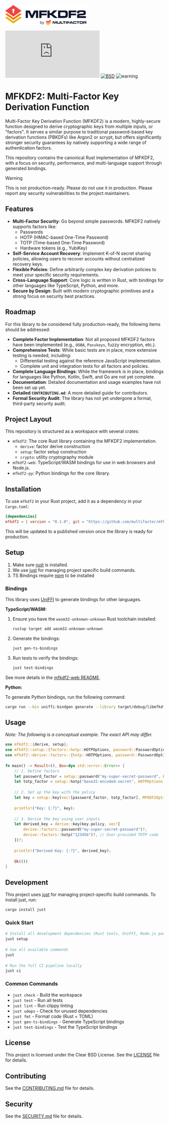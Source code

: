 [<img src="https://raw.githubusercontent.com/multifactor/MFKDF/main/logo.png" height="64">](https://mfkdf.com/ "MFKDF")

[![GitHub issues](https://img.shields.io/github/issues/multifactor/MFKDF2.rs)](https://github.com/multifactor/MFKDF2.rs/issues)
[![BSD](https://img.shields.io/badge/license-BSD-brightgreen.svg)](https://github.com/multifactor/MFKDF2.rs/blob/main/LICENSE)
![warning](https://img.shields.io/badge/warning-not_production_ready-red)

# MFKDF2: Multi-Factor Key Derivation Function

Multi-Factor Key Derivation Function (MFKDF2) is a modern, highly-secure function designed to derive cryptographic keys from multiple inputs, or "factors". It serves a similar purpose to traditional password-based key derivation functions (PBKDFs) like Argon2 or scrypt, but offers significantly stronger security guarantees by natively supporting a wide range of authentication factors.

This repository contains the canonical Rust implementation of MFKDF2, with a focus on security, performance, and multi-language support through generated bindings.

> [!WARNING]
> This is not production-ready. Please do not use it in production. Please report any security vulnerabilities to the project maintainers.

## Features

- **Multi-Factor Security**: Go beyond simple passwords. MFKDF2 natively supports factors like:
  - Passwords
  - HOTP (HMAC-based One-Time Password)
  - TOTP (Time-based One-Time Password)
  - Hardware tokens (e.g., YubiKey)
- **Self-Service Account Recovery**: Implement K-of-N secret sharing policies, allowing users to recover accounts without centralized recovery keys.
- **Flexible Policies**: Define arbitrarily complex key derivation policies to meet your specific security requirements.
- **Cross-Language Support**: Core logic is written in Rust, with bindings for other languages like TypeScript, Python, and more.
- **Secure by Design**: Built with modern cryptographic primitives and a strong focus on security best practices.

## Roadmap

For this library to be considered fully production-ready, the following items should be addressed:

- **Complete Factor Implementation**: Not all proposed MFKDF2 factors have been implemented (e.g., `OOBA`, `Passkeys`, fuzzy encryption, etc.).
- **Comprehensive Tests**: While basic tests are in place, more extensive testing is needed, including:
  - Differential testing against the reference JavaScript implementation.
  - Complete unit and integration tests for all factors and policies.
- **Complete Language Bindings**: While the framework is in place, bindings for languages like Python, Kotlin, Swift, and Go are not yet complete.
- **Documentation**: Detailed documentation and usage examples have not been set up yet.
- **Detailed `CONTRIBUTING.md`**: A more detailed guide for contributors.
- **Formal Security Audit**: The library has not yet undergone a formal, third-party security audit.

## Project Layout

This repository is structured as a workspace with several crates:

- `mfkdf2`: The core Rust library containing the MFKDF2 implementation.
  - `derive`: factor derive construction
  - `setup`: factor setup construction
  - `crypto`: utility cryptography module
- `mfkdf2-web`: TypeScript/WASM bindings for use in web browsers and Node.js.
- `mfkdf2-py`: Python bindings for the core library.

## Installation

To use `mfkdf2` in your Rust project, add it as a dependency in your `Cargo.toml`:

```toml
[dependencies]
mfkdf2 = { version = "0.1.0", git = "https://github.com/multifactor/mfkdf2.rs.git" }
```

This will be updated to a published version once the library is ready for production.

## Setup

1. Make sure [rust](https://rust-lang.org/tools/install) is installed.
2. We use [just](https://github.com/casey/just#cross-platform) for managing project specific build commands.
3. TS Bindings require [npm](https://nodejs.org/en/download/) to be installed

### Bindings

This library uses [UniFFI](https://mozilla.github.io/uniffi-rs/) to generate bindings for other languages.

**TypeScript/WASM:**

1.  Ensure you have the `wasm32-unknown-unknown` Rust toolchain installed:
    ```bash
    rustup target add wasm32-unknown-unknown
    ```
2.  Generate the bindings:
    ```bash
    just gen-ts-bindings
    ```
3.  Run tests to verify the bindings:
    ```bash
    just test-bindings
    ```

See more details in the [mfkdf2-web README](mfkdf2-web/README.md).

**Python:**

To generate Python bindings, run the following command:

```bash
cargo run --bin uniffi-bindgen generate --library target/debug/libmfkdf2.dylib --language python --out-dir mfkdf2-py/src
```

## Usage

*Note: The following is a conceptual example. The exact API may differ.*

```rust
use mfkdf2::{derive, setup};
use mfkdf2::setup::{factors::hotp::HOTPOptions, password::PasswordOptions, key::MFKDF2Options};
use mfkdf2::derive::factors::{hotp::HOTPOptions, password::PasswordOptions};

fn main() -> Result<(), Box<dyn std::error::Error>> {
    // 1. Define factors
    let password_factor = setup::password("my-super-secret-password", PasswordOptions::default())?;
    let totp_factor = setup::hotp("base32-encoded-secret", HOTPOptions::default())?;

    // 2. Set up the key with the policy
    let key = setup::key(vec![password_factor, totp_factor], MFKDF2Options::default())?;

    println!("Key: {:?}", key);

    // 3. Derive the key using user inputs
    let derived_key = derive::key(key.policy, vec![
        derive::factors::password("my-super-secret-password")?,
        derive::factors::hotp("123456")?, // User-provided TOTP code
    ])?;

    println!("Derived Key: {:?}", derived_key);

    Ok(())
}
```

## Development

This project uses [just](https://github.com/casey/just#cross-platform) for managing project-specific build commands. To install just, run:

```bash
cargo install just
```

### Quick Start

```bash
# Install all development dependencies (Rust tools, UniFFI, Node.js packages)
just setup

# See all available commands
just

# Run the full CI pipeline locally
just ci
```

### Common Commands

- `just check` - Build the workspace
- `just test` - Run all tests
- `just lint` - Run clippy linting
- `just udeps` - Check for unused dependencies
- `just fmt` - Format code (Rust + TOML)
- `just gen-ts-bindings` - Generate TypeScript bindings
- `just test-bindings` - Test the TypeScript bindings

## License

This project is licensed under the Clear BSD License. See the [LICENSE](LICENSE) file for details.

## Contributing

See the [CONTRIBUTING.md](CONTRIBUTING.md) file for details.

## Security

See the [SECURITY.md](SECURITY.md) file for details.